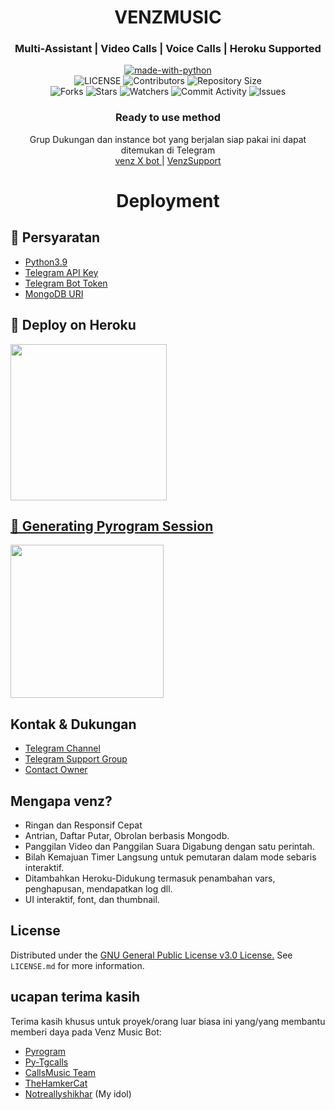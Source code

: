 <h1 align= center><b>VENZMUSIC</b></h1>
<h3 align = center> Multi-Assistant | Video Calls | Voice Calls | Heroku Supported</h3>

<p align="center">
<a href="https://python.org"><img src="http://forthebadge.com/images/badges/made-with-python.svg" alt="made-with-python"></a>
<br>
    <img src="https://img.shields.io/github/license/eldy020502/officialvenz?style=for-the-badge" alt="LICENSE">
    <img src="https://img.shields.io/github/contributors/eldy020502/officialvenz?style=for-the-badge" alt="Contributors">
    <img src="https://img.shields.io/github/repo-size/eldy020502/officialvenz?style=for-the-badge" alt="Repository Size"> <br>
    <img src="https://img.shields.io/github/forks/eldy020502/officialvenz?style=for-the-badge" alt="Forks">
    <img src="https://img.shields.io/github/stars/eldy020502/officialvenz?style=for-the-badge" alt="Stars">
    <img src="https://img.shields.io/github/watchers/eldy020502/officialvenz?style=for-the-badge" alt="Watchers">
    <img src="https://img.shields.io/github/commit-activity/w/eldy020502/officialvenz?style=for-the-badge" alt="Commit Activity">
    <img src="https://img.shields.io/github/issues/eldy020502/officialvenz?style=for-the-badge" alt="Issues">
</p>

<h3 align="center">
    Ready to use method
</h3>

<p align="center">
    Grup Dukungan dan instance bot yang berjalan siap pakai ini dapat ditemukan di Telegram <br>
    <a href="https://t.me/venzastreambot"> venz X bot </a> |
    <a href="https://t.me/justvenzzz"> VenzSupport </a>
</p>
    
<h1 align="center">
   Deployment
</h1>

## 🔗 Persyaratan

- [Python3.9](https://www.python.org/downloads/release/python-390/)
- [Telegram API Key](https://docs.pyrogram.org/intro/setup#api-keys)
- [Telegram Bot Token](https://t.me/botfather)
- [MongoDB URI](https://telegra.ph/How-To-get-Mongodb-URI-04-06)


## 🔗 Deploy on Heroku
<p>
<a href="https://dashboard.heroku.com/new?template=https://github.com/eldy020502/officialvenz/"><img src="https://img.shields.io/badge/Deploy%20To%20Heroku-blueviolet?style=for-the-badge&logo=heroku" width="250""/</a>  </p>

## 🔗 Generating Pyrogram Session
<p>
<a href="https://replit.com/@AaravxD/PyroStringSession#main.py"><img src="https://img.shields.io/badge/Generate%20On%20Repl-blueviolet?style=for-the-badge&logo=appveyor" width="245""/></a>

## Kontak & Dukungan


- [Telegram Channel](https://t.me/someonefromyou")
- [Telegram Support Group](https://t.me/justvenzzz)
- [Contact Owner](https://t.me/vnotv)

## Mengapa venz?
    
- Ringan dan Responsif Cepat
- Antrian, Daftar Putar, Obrolan berbasis Mongodb.
- Panggilan Video dan Panggilan Suara Digabung dengan satu perintah.
- Bilah Kemajuan Timer Langsung untuk pemutaran dalam mode sebaris interaktif.
- Ditambahkan Heroku-Didukung termasuk penambahan vars, penghapusan, mendapatkan log dll.
- UI interaktif, font, dan thumbnail.

## License

Distributed under the [GNU General Public License v3.0 License.](https://github.com/eldy020502/officialvenz/blob/main/LICENSE) See `LICENSE.md` for more information.

## ucapan terima kasih

Terima kasih khusus untuk proyek/orang luar biasa ini yang/yang membantu memberi daya pada Venz Music Bot:
  
- [Pyrogram](https://github.com/pyrogram/pyrogram)
- [Py-Tgcalls](https://github.com/pytgcalls/pytgcalls)
- [CallsMusic Team](https://github.com/Callsmusic)
- [TheHamkerCat](https://github.com/TheHamkerCat)
- [Notreallyshikhar](https://github.com/Notreallyshikhar) (My idol)
